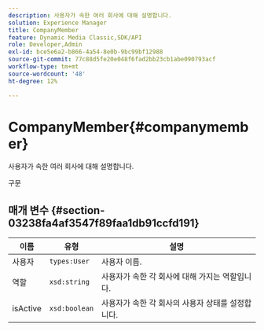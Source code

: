 ```yaml
---
description: 사용자가 속한 여러 회사에 대해 설명합니다.
solution: Experience Manager
title: CompanyMember
feature: Dynamic Media Classic,SDK/API
role: Developer,Admin
exl-id: bce5e6a2-b866-4a54-8e0b-9bc99bf12988
source-git-commit: 77c88d5fe20e048f6fad2bb23cb1abe090793acf
workflow-type: tm+mt
source-wordcount: '48'
ht-degree: 12%

---
```


# CompanyMember{#companymember}

사용자가 속한 여러 회사에 대해 설명합니다.

구문

## 매개 변수 {#section-03238fa4af3547f89faa1db91ccfd191}

| 이름 | 유형 | 설명 |
|---|---|---|
| 사용자 | `types:User` | 사용자 이름. |
| 역할 | `xsd:string` | 사용자가 속한 각 회사에 대해 가지는 역할입니다. |
| isActive | `xsd:boolean` | 사용자가 속한 각 회사의 사용자 상태를 설정합니다. |
